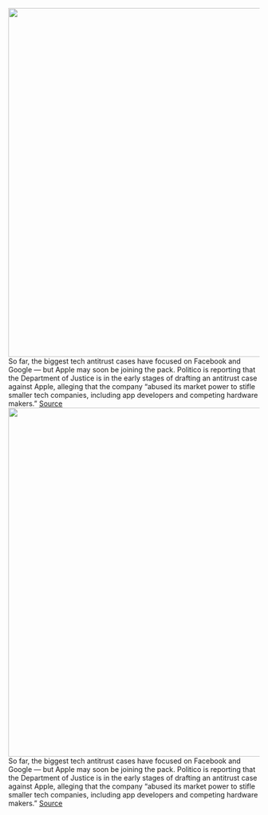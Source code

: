 <img src='https://cdn.vox-cdn.com/thumbor/p10t2t895I1bE9dxU0xbeAah5AE=/0x0:2040x1360/1200x800/filters:focal(857x517:1183x843)/cdn.vox-cdn.com/uploads/chorus_image/image/71289232/acastro_170731_1777_0006_v5.0.jpg' width='700px' /><br/>
So far, the biggest tech antitrust cases have focused on Facebook and Google — but Apple may soon be joining the pack. Politico is reporting that the Department of Justice is in the early stages of drafting an antitrust case against Apple, alleging that the company “abused its market power to stifle smaller tech companies, including app developers and competing hardware makers.”
<a href='https://www.theverge.com/2022/8/26/23323631/apple-antitrust-lawsuit-department-of-justice-case'> Source <a/><img src='https://cdn.vox-cdn.com/thumbor/p10t2t895I1bE9dxU0xbeAah5AE=/0x0:2040x1360/1200x800/filters:focal(857x517:1183x843)/cdn.vox-cdn.com/uploads/chorus_image/image/71289232/acastro_170731_1777_0006_v5.0.jpg' width='700px' /><br/>
So far, the biggest tech antitrust cases have focused on Facebook and Google — but Apple may soon be joining the pack. Politico is reporting that the Department of Justice is in the early stages of drafting an antitrust case against Apple, alleging that the company “abused its market power to stifle smaller tech companies, including app developers and competing hardware makers.”
<a href='https://www.theverge.com/2022/8/26/23323631/apple-antitrust-lawsuit-department-of-justice-case'> Source <a/>